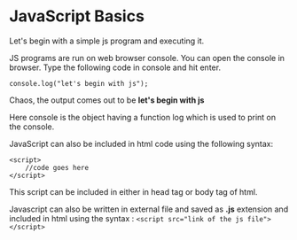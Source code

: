 # JavaScript Basics

Let's begin with a simple js program and executing it.

JS programs are run on web browser console. You can open the console in browser.
Type the following code in console and hit enter.

```
console.log("let's begin with js");

```

Chaos, the output comes out to be **let's begin with js**

Here console is the object having a function log which is used to print on the console.


JavaScript can also be included in html code using the following syntax:

```
<script>
	//code goes here
</script>
```

This script can be included in either in head tag or body tag of html.

Javascript can also be written in external file and saved as **.js** extension and included in html using the syntax :
	```
		<script src="link of the js file">
		</script>
	```




